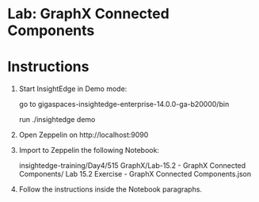 # Lab: GraphX Connected Components

# Instructions

1. Start InsightEdge in Demo mode:

    go to gigaspaces-insightedge-enterprise-14.0.0-ga-b20000/bin

    run ./insightedge demo

2. Open Zeppelin on http://localhost:9090

3. Import to Zeppelin the following Notebook:

    insightedge-training/Day4/515 GraphX/Lab-15.2 - GraphX Connected Components/
    Lab 15.2 Exercise - GraphX Connected Components.json

4. Follow the instructions inside the Notebook paragraphs.
